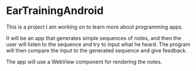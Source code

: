 # EarTrainingAndroid
This is a project I am working on to learn more about programming apps.

It will be an app that generates simple sequences of notes, and then the user will listen to the sequence and try to input what he heard. The program will then compare the input to the generated sequence and give feedback.

The app will use a WebView component for rendering the notes.
